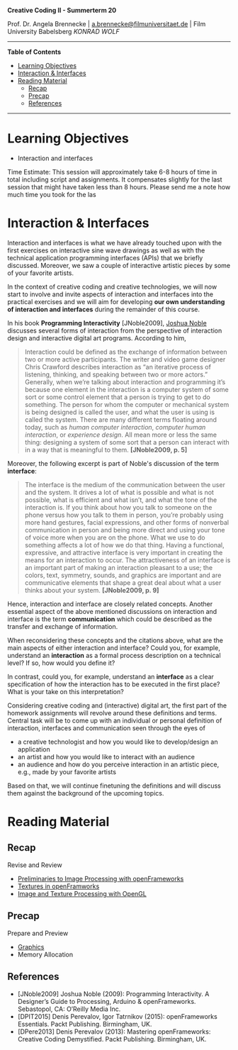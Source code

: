 <!-- ---  
title: Creative Coding II
author: Angela Brennecke
affiliation: Film University Babelsberg KONRAD WOLF
date: Summer term 20
---   -->
**Creative Coding II - Summerterm 20**

Prof. Dr. Angela Brennecke | a.brennecke@filmuniversitaet.de | Film University Babelsberg *KONRAD WOLF*

---

**Table of Contents**
- [Learning Objectives](#learning-objectives)
- [Interaction \& Interfaces](#interaction--interfaces)
- [Reading Material](#reading-material)
  - [Recap](#recap)
  - [Precap](#precap)
  - [References](#references)

--- 

# Learning Objectives

- Interaction and interfaces


Time Estimate: This session will approximately take 6-8 hours of time in total including script and assignments. It compensates slightly for the last session that might have taken less than 8 hours. Please send me a note how much time you took for the las


# Interaction \& Interfaces

Interaction and interfaces  is what we have already touched upon with the first exercises on interactive sine wave drawings as well as with the technical application programming interfaces (APIs) that we briefly discussed. Moreover, we saw a couple of interactive artistic pieces by some of your favorite artists.

In the context of creative coding and creative technologies, we will now start to involve and invite aspects of interaction and interfaces into the practical exercises and we will aim for developing **our own understanding of interaction and interfaces** during the remainder of this course.


In his book **Programming Interactivity** [JNoble2009], [Joshua Noble](http://thefactoryfactory.com/#aboutme) discusses several forms of interaction from the perspective of interaction design and interactive digital art programs. According to him, 

> Interaction could be defined as the exchange of information between two or more active participants. The writer and video game designer Chris Crawford describes interaction as “an iterative process of listening, thinking, and speaking between two or more actors.”  Generally, when we’re talking about interaction and programming it’s because one element in the interaction is a computer system of some sort or some control element that a person is trying to get to do something. The person for whom the computer or mechanical system is being designed is called the user, and what the user is using is called the system. There are many different terms floating around today, such as *human computer interaction*, *computer human interaction*, or *experience design*. All mean more or less the same thing: designing a system of some sort that a person can interact with in a way that is meaningful to them. **[JNoble2009, p. 5]**


Moreover, the following excerpt is part of Noble's discussion of the term **interface**:
> The interface is the medium of the communication between the user and the system. It drives a lot of what is possible and what is not possible, what is efficient and what isn’t, and what the tone of the interaction is. If you think about how you talk to someone on the phone versus how you talk to them in person, you’re probably using more hand gestures, facial expressions, and other forms of nonverbal communication in person and being more direct and using your tone of voice more when you are on the phone. What we use to do something affects a lot of how we do that thing. Having a functional, expressive, and attractive interface is very important in creating the means for an interaction to occur. The attractiveness of an interface is an important part of making an interaction pleasant to a use; the colors, text, symmetry, sounds, and graphics are important and are communicative elements that shape a great deal about what a user thinks about your system. **[JNoble2009, p. 9]**

Hence, interaction and interface are closely related concepts. Another essential aspect of the above mentioned discussions on interaction and interface is the term **communication** which could be described as the transfer and exchange of information. 

When reconsidering these concepts and the citations above, what are the main aspects of either interaction and interface? Could you, for example, understand an **interaction** as a formal process description on a technical level? If so, how would you define it?

In contrast, could you, for example, understand an **interface** as a clear specification of how the interaction has to be executed in the first place? What is your take on this interpretation? 

 Considering creative coding and (interactive) digital art, the first part of the homework assignments will revolve around these definitions and terms. Central task will be to come up with an individual or personal definition of interaction, interfaces and communication seen through the eyes of 

- a creative technologist and how you would like to develop/design an application
- an artist and how you would like to interact with an audience
- an audience and how do you perceive interaction in an artistic piece, e.g., made by your favorite artists

Based on that, we will continue finetuning the definitions and will discuss them against the background of the upcoming topics.

# Reading Material

## Recap 

Revise and Review

- [Preliminaries to Image Processing with openFrameworks](https://openframeworks.cc/ofBook/chapters/image_processing_computer_vision.html#preliminariestoimageprocessing)
- [Textures in openFramworks](https://openframeworks.cc/ofBook/chapters/openGL.html#textures)
- [Image and Texture Processing with OpenGL](https://www.ntu.edu.sg/home/ehchua/programming/opengl/cg_basicstheory.html)

## Precap

Prepare and Preview

- [Graphics](https://openframeworks.cc/ofBook/chapters/openGL.html)
- Memory Allocation

## References

- [JNoble2009] Joshua Noble (2009): Programming Interactivity. A Designer’s Guide to Processing, Arduino & openFrameworks. Sebastopol, CA: O’Reilly Media Inc.
- [DPIT2015] Denis Perevalov, Igor Tatrnikov (2015): openFrameworks Essentials. Packt Publishing. Birmingham, UK.
- [DPere2013] Denis Perevalov (2013): Mastering openFrameworks: Creative Coding Demystified. Packt Publishing. Birmingham, UK.